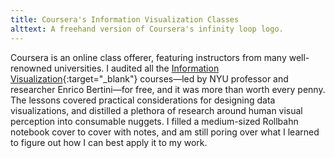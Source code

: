 ```yaml
---
title: Coursera's Information Visualization Classes
alttext: A freehand version of Coursera's infinity loop logo.
---
```


Coursera is an online class offerer, featuring instructors from many well-renowned universities. I audited all the [Information Visualization](https://www.coursera.org/specializations/information-visualization){:target="_blank"} courses—led by NYU professor and researcher Enrico Bertini—for free, and it was more than worth every penny. The lessons covered practical considerations for designing data visualizations, and distilled a plethora of research around human visual perception into consumable nuggets. I filled a medium-sized Rollbahn notebook cover to cover with notes, and am still poring over what I learned to figure out how I can best apply it to my work.
